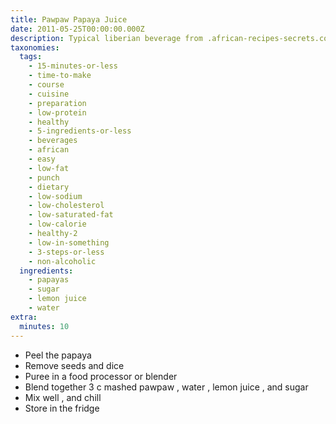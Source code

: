 ```yaml
---
title: Pawpaw Papaya Juice
date: 2011-05-25T00:00:00.000Z
description: Typical liberian beverage from .african-recipes-secrets.com for zwt7.
taxonomies:
  tags:
    - 15-minutes-or-less
    - time-to-make
    - course
    - cuisine
    - preparation
    - low-protein
    - healthy
    - 5-ingredients-or-less
    - beverages
    - african
    - easy
    - low-fat
    - punch
    - dietary
    - low-sodium
    - low-cholesterol
    - low-saturated-fat
    - low-calorie
    - healthy-2
    - low-in-something
    - 3-steps-or-less
    - non-alcoholic
  ingredients:
    - papayas
    - sugar
    - lemon juice
    - water
extra:
  minutes: 10
---
```

 - Peel the papaya
 - Remove seeds and dice
 - Puree in a food processor or blender
 - Blend together 3 c mashed pawpaw , water , lemon juice , and sugar
 - Mix well , and chill
 - Store in the fridge
